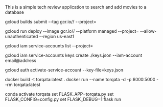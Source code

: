 This is a simple tech review application to search and add movies to a database

gcloud builds submit --tag gcr.io// --project=

gcloud run deploy --image gcr.io// --platform managed --project= --allow-unauthenticated --region us-east1

gcloud iam service-accounts list --project=

gcloud iam service-accounts keys create ./keys.json --iam-account email@address

gcloud auth activate-service-account --key-file=keys.json

docker build -t torqata:latest .
docker run --name torqata -d -p 8000:5000 --rm torqata:latest

conda activate torqata
set FLASK_APP=torqata.py
set FLASK_CONFIG=config.py
set FLASK_DEBUG=1
flask run
